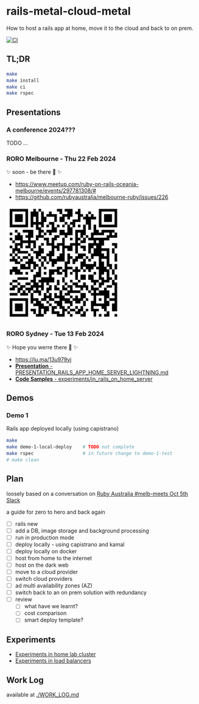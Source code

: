 # rails-metal-cloud-metal

How to host a rails app at home, move it to the cloud and back to on prem.

[![CI](
    https://github.com/failure-driven/rails-metal-cloud-metal/actions/workflows/ci.yml/badge.svg
    )](https://github.com/failure-driven/rails-metal-cloud-metal/actions/workflows/ci.yml)

## TL;DR

```sh
make
make install
make ci
make rspec
```

## Presentations

### A conference 2024???

TODO ...

### RORO Melbourne - Thu 22 Feb 2024

✨ soon - be there 🫵 ✨

- https://www.meetup.com/ruby-on-rails-oceania-melbourne/events/297781308/#
- https://github.com/rubyaustralia/melbourne-ruby/issues/226

<img
    width="300"
    alt="failure_driven_rails_metal_cloud_metal_qr"
    src="https://github.com/failure-driven/rails-metal-cloud-metal/blob/7eeee51d2cd28772e2eada7ffba138675150effe/presentations/images/failure-driven_rails-metal-cloud-metal_git_qr.png">

### RORO Sydney - Tue 13 Feb 2024

✨ Hope you werre there 🎉 ✨

- https://lu.ma/13u979yj
- [**Presentation** - PRESENTATION_RAILS_APP_HOME_SERVER_LIGHTNING.md](
    presentations/PRESENTATION_RAILS_APP_HOME_SERVER_LIGHTNING.md
  )
- [**Code Samples** - experiments/in_rails_on_home_server](
    experiments/in_rails_on_home_server/
  )

## Demos

### Demo 1

Rails app deployed locally (using capistrano)

```sh
make
make demo-1-local-deploy    # TODO not complete
make rspec                  # in future change to demo-1-test
# make clean
```

## Plan

loosely based on a conversation on [Ruby Australia #melb-meets Oct 5th Slack](https://rubyau.slack.com/archives/C010RUGPRHU/p1696480053027199?thread_ts=1696479747.231869&cid=C010RUGPRHU)

a guide for zero to hero and back again

- [ ] rails new
- [ ] add a DB, image storage and background processing
- [ ] run in production mode
- [ ] deploy locally - using capistrano and kamal
- [ ] deploy locally on docker
- [ ] host from home to the internet
- [ ] host on the dark web
- [ ] move to a cloud provider
- [ ] switch cloud providers
- [ ] ad multi availability zones (AZ)
- [ ] switch back to an on prem solution with redundancy
- [ ] review
    - [ ] what have we learnt?
    - [ ] cost comparison
    - [ ] smart deploy template?

## Experiments

- [Experiments in home lab cluster](./experiments/in_home_lab_cluster)
- [Experiments in load balancers](./experiments/in_load_balancers)

## Work Log

available at [./WORK_LOG.md](./WORK_LOG.md)

